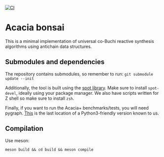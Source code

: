 [![CI](https://github.com/gaperez64/acacia-bonsai/actions/workflows/main.yml/badge.svg)](https://github.com/gaperez64/acacia-bonsai/actions/workflows/main.yml)

# Acacia bonsai

This is a minimal implementation of universal co-Buchi reactive synthesis
algorithms using antichain data structures.

## Submodules and dependencies
The repository contains submodules, so remember to run:
`git submodule update --init`

Additionally, the tool is built using the [spot library](https://spot.lrde.epita.fr/install.html).
Make sure to install `spot-devel`, ideally using your package manager. We also have scripts
written for Z shell so make sure to install `zsh`.

Finally, if you want to run the Acacia+ benchmarks/tests, you will need pygraph.
[This](https://github.com/Shoobx/python-graph) is the last
location of a Python3-friendly version known to us.

## Compilation
Use meson:
```
meson build && cd build && meson compile
```
